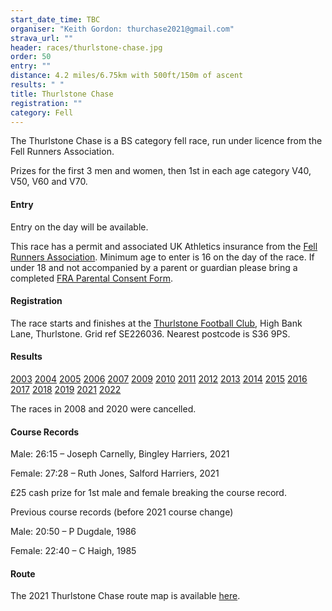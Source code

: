 ```yaml
---
start_date_time: TBC
organiser: "Keith Gordon: thurchase2021@gmail.com"
strava_url: ""
header: races/thurlstone-chase.jpg
order: 50
entry: ""
distance: 4.2 miles/6.75km with 500ft/150m of ascent
results: " "
title: Thurlstone Chase
registration: ""
category: Fell
---
```


The Thurlstone Chase is a BS category fell race, run under licence from the Fell Runners Association.

Prizes for the first 3 men and women, then 1st in each age category V40, V50, V60 and V70.

#### Entry

Entry on the day will be available.

This race has a permit and associated UK Athletics insurance from the [Fell Runners Association](https://www.fellrunner.org.uk/fra/for-organisers). Minimum age to enter is 16 on the day of the race. If under 18 and not accompanied by a parent or guardian please bring a completed [FRA Parental Consent Form](https://races.fellrunner.org.uk/documents/2022/fra-parental-consent-process-form-2022.pdf).

#### Registration

The race starts and finishes at the [Thurlstone Football Club](https://www.google.co.uk/maps/place/THURLSTONE+FOOTBALL+CLUB/@53.5280495,-1.6571955,16.25z/data=!4m5!3m4!1s0x487bd7dfc2a74a0d:0x5788c72b004d0bcb!8m2!3d53.528038!4d-1.6591823), High Bank Lane, Thurlstone. Grid ref SE226036. Nearest postcode is S36 9PS.

#### Results

[2003](https://pfrac.co.uk/static/results/thurlstone-chase/thurlstone-chase-2003-results.pdf)
[2004](https://pfrac.co.uk/static/results/thurlstone-chase/thurlstone-chase-2004-results.pdf)
[2005](https://pfrac.co.uk/static/results/thurlstone-chase/thurlstone-chase-2005-results.pdf)
[2006](https://pfrac.co.uk/static/results/thurlstone-chase/thurlstone-chase-2006-results.pdf)
[2007](https://pfrac.co.uk/static/results/thurlstone-chase/thurlstone-chase-2007-results.pdf)
[2009](https://pfrac.co.uk/static/results/thurlstone-chase/thurlstone-chase-2009-results.pdf)
[2010](https://pfrac.co.uk/static/results/thurlstone-chase/thurlstone-chase-2010-results.pdf)
[2011](https://pfrac.co.uk/static/results/thurlstone-chase/thurlstone-chase-2011-results.pdf)
[2012](https://pfrac.co.uk/static/results/thurlstone-chase/thurlstone-chase-2012-results.pdf)
[2013](https://pfrac.co.uk/static/results/thurlstone-chase/thurlstone-chase-2013-results.pdf)
[2014](https://pfrac.co.uk/static/results/thurlstone-chase/thurlstone-chase-2014-results.pdf)
[2015](https://pfrac.co.uk/static/results/thurlstone-chase/thurlstone-chase-2015-results.pdf)
[2016](https://pfrac.co.uk/static/results/thurlstone-chase/thurlstone-chase-2016-results.pdf)
[2017](https://pfrac.co.uk/static/results/thurlstone-chase/thurlstone-chase-2017-results.pdf)
[2018](https://pfrac.co.uk/static/results/thurlstone-chase/thurlstone-chase-2018-results.pdf)
[2019](https://pfrac.co.uk/static/results/thurlstone-chase/thurlstone-chase-2019-results.pdf)
[2021](https://pfrac.co.uk/static/results/thurlstone-chase/thurlstone-chase-2021-results.pdf)
[2022](https://pfrac.co.uk/static/results/thurlstone-chase/thurlstone-chase-2022-results.pdf)

The races in 2008 and 2020 were cancelled.

#### Course Records

Male: 26:15 &ndash; Joseph Carnelly, Bingley Harriers, 2021

Female: 27:28 &ndash; Ruth Jones, Salford Harriers, 2021

£25 cash prize for 1st male and female breaking the course record.

Previous course records (before 2021 course change)

Male: 20:50 &ndash; P Dugdale, 1986

Female: 22:40 &ndash; C Haigh, 1985

#### Route

The 2021 Thurlstone Chase route map is available [here](https://pfrac.co.uk/static/images/maps/thurlstone-chase-2021.jpg).
